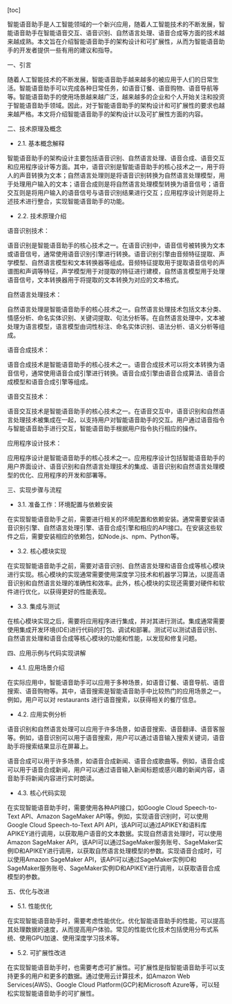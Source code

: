 
[toc]                    
                
                
智能语音助手是人工智能领域的一个新兴应用，随着人工智能技术的不断发展，智能语音助手在智能语音交互、语音识别、自然语言处理、语音合成等方面的技术越来越成熟。本文旨在介绍智能语音助手的架构设计和可扩展性，从而为智能语音助手的开发者提供一些有用的建议和指导。

一、引言

随着人工智能技术的不断发展，智能语音助手越来越多的被应用于人们的日常生活。智能语音助手可以完成各种日常任务，如语音订餐、语音购物、语音导航等等。智能语音助手的使用场景越来越广泛，越来越多的企业和个人开始关注和投资于智能语音助手领域。因此，对于智能语音助手的架构设计和可扩展性的要求也越来越严格。本文将介绍智能语音助手的架构设计以及可扩展性方面的内容。

二、技术原理及概念

- 2.1. 基本概念解释

智能语音助手的架构设计主要包括语音识别、自然语言处理、语音合成、语音交互和应用程序设计等方面。其中，语音识别是智能语音助手的核心技术之一，用于将人的声音转换为文本；自然语言处理则是将语音识别转换为自然语言处理模型，用于处理用户输入的文本；语音合成则是将自然语言处理模型转换为语音信号；语音交互则是将用户输入的语音信号与语音识别结果进行交互；应用程序设计则是将上述技术进行整合，实现智能语音助手的功能。
- 2.2. 技术原理介绍

语音识别技术：

语音识别是智能语音助手的核心技术之一。在语音识别中，语音信号被转换为文本或语音信号，通常使用语音识别引擎进行转换。语音识别引擎由音频特征提取、声学模型、自然语言模型和文本转换器等组成。音频特征提取用于提取语音信号的声谱图和声调等特征，声学模型用于对提取的特征进行建模，自然语言模型用于处理语音信号，文本转换器用于将提取的文本转换为对应的文本格式。

自然语言处理技术：

自然语言处理是智能语音助手的核心技术之一。自然语言处理技术包括文本分类、情感分析、命名实体识别、关键词提取、句法分析等。在自然语言处理中，文本被处理为语言模型，语言模型由词性标注、命名实体识别、语法分析、语义分析等组成。

语音合成技术：

语音合成技术是智能语音助手的核心技术之一。语音合成技术可以将文本转换为语音信号，通常使用语音合成引擎进行转换。语音合成引擎由语音合成算法、语音合成模型和语音合成引擎等组成。

语音交互技术：

语音交互技术是智能语音助手的核心技术之一。在语音交互中，语音识别和自然语言处理技术被集成在一起，以支持用户对智能语音助手的交互。用户通过语音指令与智能语音助手进行交互，智能语音助手根据用户指令执行相应的操作。

应用程序设计技术：

应用程序设计是智能语音助手的核心技术之一。应用程序设计包括智能语音助手的用户界面设计、语音识别和自然语言处理技术的集成、语音识别和自然语言处理模型的优化、应用程序的开发和部署等。

三、实现步骤与流程

- 3.1. 准备工作：环境配置与依赖安装

在实现智能语音助手之前，需要进行相关的环境配置和依赖安装。通常需要安装语音识别引擎、自然语言处理引擎、语音合成引擎和相应的API接口。在安装这些软件之后，需要安装相应的依赖包，如Node.js、npm、Python等。

- 3.2. 核心模块实现

在实现智能语音助手之前，需要对语音识别、自然语言处理和语音合成等核心模块进行实现。核心模块的实现通常需要使用深度学习技术和机器学习算法，以提高语音识别和自然语言处理的准确性和效率。此外，核心模块的实现还需要对硬件和软件进行优化，以获得更好的性能表现。

- 3.3. 集成与测试

在核心模块实现之后，需要将应用程序进行集成，并对其进行测试。集成通常需要使用集成开发环境(IDE)进行代码的打包、调试和部署。测试可以测试语音识别、自然语言处理和语音合成等核心模块的功能和性能，以发现和修复问题。

四、应用示例与代码实现讲解

- 4.1. 应用场景介绍

在实际应用中，智能语音助手可以应用于多种场景，如语音订餐、语音导航、语音搜索、语音购物等。其中，语音搜索是智能语音助手中比较热门的应用场景之一。例如，用户可以对 restaurants 进行语音搜索，以获得相关的餐厅信息。

- 4.2. 应用实例分析

语音识别和自然语言处理可以应用于许多场景，如语音搜索、语音翻译、语音客服等。例如，语音识别可以用于语音搜索，用户可以通过语音输入搜索关键词，语音助手将搜索结果显示在屏幕上。

语音合成可以用于许多场景，如语音合成新闻、语音合成歌曲等。例如，语音合成可以用于语音合成新闻，用户可以通过语音输入新闻标题或感兴趣的新闻内容，语音助手将新闻内容进行实时朗读。

- 4.3. 核心代码实现

在实现智能语音助手时，需要使用各种API接口，如Google Cloud Speech-to-Text API、Amazon SageMaker API等。例如，实现语音识别时，可以使用Google Cloud Speech-to-Text API API，该API可以通过APIKEY和语料库APIKEY进行调用，以获取用户语音的文本数据。实现自然语言处理时，可以使用Amazon SageMaker API，该API可以通过SageMaker服务账号、SageMaker实例ID和APIKEY进行调用，以获取自然语言处理模型的参数。实现语音合成时，可以使用Amazon SageMaker API，该API可以通过SageMaker实例ID和SageMaker服务账号、SageMaker实例ID和APIKEY进行调用，以获取语音合成模型的参数。

五、优化与改进

- 5.1. 性能优化

在实现智能语音助手时，需要考虑性能优化。优化智能语音助手的性能，可以提高其处理数据的速度，从而提高用户体验。常见的性能优化技术包括使用分布式系统、使用GPU加速、使用深度学习技术等。

- 5.2. 可扩展性改进

在实现智能语音助手时，也需要考虑可扩展性。可扩展性是指智能语音助手可以支持更多的用户和更多的数据。通过使用云计算技术，如Amazon Web Services(AWS)、Google Cloud Platform(GCP)和Microsoft Azure等，可以轻松实现智能语音助手的可扩展性。

